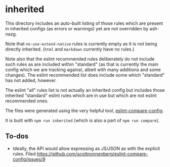 # inherited

This directory includes an auto-built listing of those rules which are
present in inherited configs (as errors or warnings) yet are not overridden
by ash-nazg.

Note that `no-use-extend-native` rules is currently empty as it is not being
directly inherited. (`html` and `markdown` currently have no rules.)

Note also that the eslint recommended rules deliberately do not include such
rules as are included within "standard" (as that is currently the main config
which we are tracking against, albeit with many additions and some changes).
The eslint recommended list does include some which "standard" has not added,
however.

The eslint "all" rules list is not actually an inherited config but includes
those inherited "standard" eslint rules which are in use but which are not
eslint recommended ones.

The files were generated using the very helpful tool,
[eslint-compare-config](https://github.com/scottnonnenberg/eslint-compare-config).

It is built with `npm run inherited` (which is also a part of `npm run compare`).

## To-dos

- Ideally, the API would allow expressing as JS/JSON as with the explicit
  rules. Filed
    https://github.com/scottnonnenberg/eslint-compare-config/issues/9
